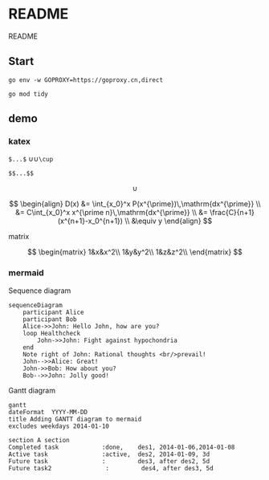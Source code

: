 # README
README


## Start
`go env -w GOPROXY=https://goproxy.cn,direct`

`go mod tidy`

## demo

### katex
`$...$`
∪$\cup$`\cup`

`$$...$$`

$$
\cup
$$

$$
  \begin{align}
  D(x) &= \int_{x_0}^x P(x^{\prime})\,\mathrm{dx^{\prime}}  \\
  &= C\int_{x_0}^x x^{\prime n}\,\mathrm{dx^{\prime}} \\
  &= \frac{C}{n+1}(x^{n+1}-x_0^{n+1}) \\
  &\equiv  y
  \end{align}
$$

matrix

$$
\begin{matrix}
    1&x&x^2\\
    1&y&y^2\\
    1&z&z^2\\
\end{matrix}
$$



### mermaid

Sequence diagram

```mermaid
sequenceDiagram
    participant Alice
    participant Bob
    Alice->>John: Hello John, how are you?
    loop Healthcheck
        John->>John: Fight against hypochondria
    end
    Note right of John: Rational thoughts <br/>prevail!
    John-->>Alice: Great!
    John->>Bob: How about you?
    Bob-->>John: Jolly good!
```

Gantt diagram

```mermaid
gantt
dateFormat  YYYY-MM-DD
title Adding GANTT diagram to mermaid
excludes weekdays 2014-01-10

section A section
Completed task            :done,    des1, 2014-01-06,2014-01-08
Active task               :active,  des2, 2014-01-09, 3d
Future task               :         des3, after des2, 5d
Future task2               :         des4, after des3, 5d
```